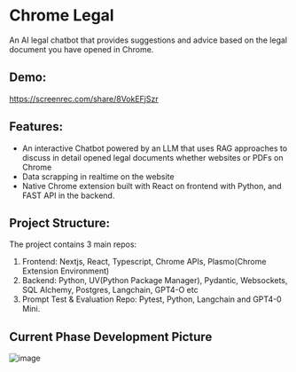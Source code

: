 # Chrome Legal

An AI legal chatbot that provides suggestions and advice based on the legal document you have opened in Chrome.


## Demo:
https://screenrec.com/share/8VokEFjSzr

## Features:
- An interactive Chatbot powered by an LLM that uses RAG approaches to discuss in detail opened legal documents whether websites or PDFs on Chrome
- Data scrapping in realtime on the website
- Native Chrome extension built with React on frontend with Python, and FAST API in the backend.

## Project Structure:
The project contains 3 main repos:
1. Frontend: Nextjs, React, Typescript, Chrome APIs, Plasmo(Chrome Extension Environment)
2. Backend: Python, UV(Python Package Manager), Pydantic, Websockets, SQL Alchemy, Postgres, Langchain, GPT4-O etc
3. Prompt Test & Evaluation Repo: Pytest, Python, Langchain and GPT4-0 Mini.

## Current Phase Development Picture
![image](https://github.com/user-attachments/assets/0a78ec77-99d5-444d-b7c1-382f74272e0a)

